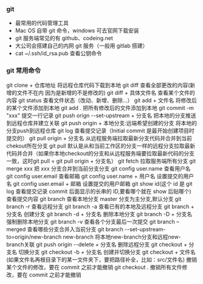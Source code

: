 ### git

- 最常用的代码管理工具
- Mac OS 自带 git 命令，windows 可去官网下载安装
- git 服务端常见的有 github、codeing.net
- 大公司会搭建自己的内网 git 服务（一般用 gitlab 搭建）
- cat ~/.ssh/id_rsa.pub 查看公钥命令

### git 常用命令

git clone + 仓库地址 将远程仓库代码下载到本地
git diff 查看全部更改的内容(新增的文件不在内 因为是新增的不是修改的)
git diff + 具体文件名 查看某个文件的内容
git status 查看文件状态（改动、新增、删除...）
git add + 文件名 将修改后的某个文件添加到本地
git add . 把所有修改后的文件添加到本地
git commit -m "xxx" 提交一行记录
git push orign --set-upstream + 分支名 把本地的分支推送到远程仓库并建立关联
git push origin + 本地分支:远端希望创建的分支 将本地的分支push到远程仓库
git log 查看提交记录（Initial commit 是最开始创建项目时提交的）
git pull origin + 分支名 从远程服务端拉取最新分支代码并合并到当前chekout所在分支
git pull 默认是从和当前工作区的分支一样的远程分支拉取最新代码并合并（如果你本地checkout的分支和从远程服务端要拉取最新代码的分支一致，这时git pull = git pull origin + 分支名）
git fetch 拉取服务端所有分支
git merge xxx 把 xxx 分支合并到当前分支分支
git config user.name 查看用户名
git config user.email 查看邮箱
git config user.name + 用户名 设置提交的用户名
git config user.email + 邮箱 设置提交的用户邮箱
git show id(这个 id 是 git log 查看提交记录 commit 后面显示的长串的 ID,要看哪个就在 show 后贴哪个) 查看提交内容
git branch 查看本地分支 master 分支为主分支,默认分支
git branch -r 查看远程分支
git branch -a 查看已有的本地及远程分支
git branch + 分支名 创建分支
git branch -d + 分支名 删除本地分支
git branch -D + 分支名 强制删除本地分支
git branch -v 查看各个分支最后一次提交
git branch –merged 查看哪些分支合并入当前分支
git branch --set-upstream-to=origin/new-branch new-branch 将本地new-branch分支和远程new-branch关联
git push origin --delete + 分支名 删除远程分支
git checkout + 分支名 切换分支
git checkout -b + 分支名 创建并切换分支
git checkout + 文件名(如果文件名再根目录下的某一文件夹下，要把路径补全，比如：src/文件名) 撤销某个文件的修改，要在 commit 之前才能撤销
git checkout . 撤销所有文件修改，要在 commit 之前才能撤销
